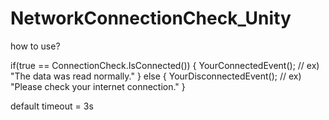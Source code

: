 # NetworkConnectionCheck_Unity

how to use?

if(true == ConnectionCheck.IsConnected())
{
  YourConnectedEvent(); // ex) "The data was read normally."
}
else
{
  YourDisconnectedEvent(); // ex) "Please check your internet connection."
}

default timeout = 3s
